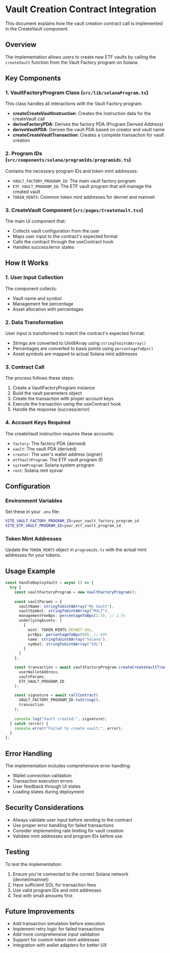 # Vault Creation Contract Integration

This document explains how the vault creation contract call is implemented in the CreateVault component.

## Overview

The implementation allows users to create new ETF vaults by calling the `createVault` function from the Vault Factory program on Solana.

## Key Components

### 1. VaultFactoryProgram Class (`src/lib/solanaProgram.ts`)

This class handles all interactions with the Vault Factory program:

- **createCreateVaultInstruction**: Creates the instruction data for the createVault call
- **deriveFactoryPDA**: Derives the factory PDA (Program Derived Address)
- **deriveVaultPDA**: Derives the vault PDA based on creator and vault name
- **createCreateVaultTransaction**: Creates a complete transaction for vault creation

### 2. Program IDs (`src/components/solana/programIds/programids.ts`)

Contains the necessary program IDs and token mint addresses:

- `VAULT_FACTORY_PROGRAM_ID`: The main vault factory program
- `ETF_VAULT_PROGRAM_ID`: The ETF vault program that will manage the created vault
- `TOKEN_MINTS`: Common token mint addresses for devnet and mainnet

### 3. CreateVault Component (`src/pages/CreateVault.tsx`)

The main UI component that:
- Collects vault configuration from the user
- Maps user input to the contract's expected format
- Calls the contract through the useContract hook
- Handles success/error states

## How It Works

### 1. User Input Collection
The component collects:
- Vault name and symbol
- Management fee percentage
- Asset allocation with percentages

### 2. Data Transformation
User input is transformed to match the contract's expected format:
- Strings are converted to Uint8Array using `stringToUint8Array()`
- Percentages are converted to basis points using `percentageToBps()`
- Asset symbols are mapped to actual Solana mint addresses

### 3. Contract Call
The process follows these steps:
1. Create a VaultFactoryProgram instance
2. Build the vault parameters object
3. Create the transaction with proper account keys
4. Execute the transaction using the useContract hook
5. Handle the response (success/error)

### 4. Account Keys Required
The createVault instruction requires these accounts:
- `factory`: The factory PDA (derived)
- `vault`: The vault PDA (derived)
- `creator`: The user's wallet address (signer)
- `etfVaultProgram`: The ETF vault program ID
- `systemProgram`: Solana system program
- `rent`: Solana rent sysvar

## Configuration

### Environment Variables
Set these in your `.env` file:
```bash
VITE_VAULT_FACTORY_PROGRAM_ID=your_vault_factory_program_id
VITE_ETF_VAULT_PROGRAM_ID=your_etf_vault_program_id
```

### Token Mint Addresses
Update the `TOKEN_MINTS` object in `programids.ts` with the actual mint addresses for your tokens.

## Usage Example

```typescript
const handleDeployVault = async () => {
  try {
    const vaultFactoryProgram = new VaultFactoryProgram();
    
    const vaultParams = {
      vaultName: stringToUint8Array("My Vault"),
      vaultSymbol: stringToUint8Array("MVLT"),
      managementFeeBps: percentageToBps(2.5), // 2.5%
      underlyingAssets: [
        {
          mint: TOKEN_MINTS.DEVNET.SOL,
          pctBps: percentageToBps(60), // 60%
          name: stringToUint8Array("Solana"),
          symbol: stringToUint8Array("SOL")
        }
      ]
    };

    const transaction = await vaultFactoryProgram.createCreateVaultTransaction(
      userWalletAddress,
      vaultParams,
      ETF_VAULT_PROGRAM_ID
    );

    const signature = await callContract(
      VAULT_FACTORY_PROGRAM_ID.toString(),
      transaction
    );
    
    console.log("Vault created:", signature);
  } catch (error) {
    console.error("Failed to create vault:", error);
  }
};
```

## Error Handling

The implementation includes comprehensive error handling:
- Wallet connection validation
- Transaction execution errors
- User feedback through UI states
- Loading states during deployment

## Security Considerations

- Always validate user input before sending to the contract
- Use proper error handling for failed transactions
- Consider implementing rate limiting for vault creation
- Validate mint addresses and program IDs before use

## Testing

To test the implementation:
1. Ensure you're connected to the correct Solana network (devnet/mainnet)
2. Have sufficient SOL for transaction fees
3. Use valid program IDs and mint addresses
4. Test with small amounts first

## Future Improvements

- Add transaction simulation before execution
- Implement retry logic for failed transactions
- Add more comprehensive input validation
- Support for custom token mint addresses
- Integration with wallet adapters for better UX
